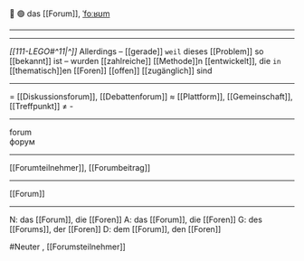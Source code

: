 💬 🟢 das [[Forum]], [ˈfoːʁʊm](https://youglish.com/pronounce/Forum/german)

---
---

*[[111-LEGO#^11|^]]* Allerdings – [[gerade]] `weil` dieses [[Problem]] so [[bekannt]] ist – wurden [[zahlreiche]] [[Methode]]n [[entwickelt]], die `in` [[thematisch]]en [[Foren]] [[offen]] [[zugänglich]] sind





---
= [[Diskussionsforum]], [[Debattenforum]]
≈ [[Plattform]], [[Gemeinschaft]], [[Treffpunkt]]
≠  -

---
forum  
форум

---
[[Forumteilnehmer]], [[Forumbeitrag]]

---
[[Forum]]


---
N: das [[Forum]], die [[Foren]]
A: das [[Forum]], die [[Foren]]
G: des [[Forums]], der [[Foren]]
D: dem [[Forum]], den [[Foren]]


#Neuter , [[Forumsteilnehmer]]